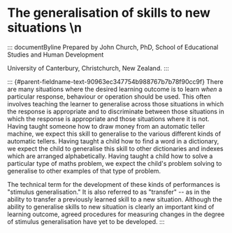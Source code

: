 # The generalisation of skills to new situations \n

::: documentByline
Prepared by John Church, PhD, School of Educational Studies and Human
Development

University of Canterbury, Christchurch, New Zealand.
:::

::: {#parent-fieldname-text-90963ec347754b988767b7b78f90cc9f}
There are many situations where the desired learning outcome is to learn
*when* a particular response, behaviour or operation should be used.
This often involves teaching the learner to generalise across those
situations in which the response is appropriate and to discriminate
between those situations in which the response is appropriate and those
situations where it is not. Having taught someone how to draw money from
an automatic teller machine, we expect this skill to generalise to the
various different kinds of automatic tellers. Having taught a child how
to find a word in a dictionary, we expect the child to generalise this
skill to other dictionaries and indexes which are arranged
alphabetically. Having taught a child how to solve a particular type of
maths problem, we expect the child's problem solving to generalise to
other examples of that type of problem.

The technical term for the development of these kinds of performances is
"stimulus generalisation." It is also referred to as "transfer" -- as in
the ability to transfer a previously learned skill to a new situation.
Although the ability to generalise skills to new situation is clearly an
important kind of learning outcome, agreed procedures for measuring
changes in the degree of stimulus generalisation have yet to be
developed.
:::
